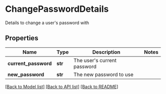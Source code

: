 # ChangePasswordDetails

Details to change a user's password with

## Properties
Name | Type | Description | Notes
------------ | ------------- | ------------- | -------------
**current_password** | **str** | The user&#39;s current password | 
**new_password** | **str** | The new password to use | 

[[Back to Model list]](../README.md#documentation-for-models) [[Back to API list]](../README.md#documentation-for-api-endpoints) [[Back to README]](../README.md)


